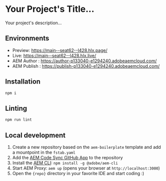# Your Project's Title...
Your project's description...

## Environments
- Preview: https://main--seat62--l428.hlx.page/
- Live: https://main--seat62--l428.hlx.live/
- AEM Author : https://author-p133040-e1294240.adobeaemcloud.com/
- AEM Publish : https://publish-p133040-e1294240.adobeaemcloud.com/

## Installation

```sh
npm i
```

## Linting

```sh
npm run lint
```

## Local development

1. Create a new repository based on the `aem-boilerplate` template and add a mountpoint in the `fstab.yaml`
1. Add the [AEM Code Sync GitHub App](https://github.com/apps/aem-code-sync) to the repository
1. Install the [AEM CLI](https://github.com/adobe/helix-cli): `npm install -g @adobe/aem-cli`
1. Start AEM Proxy: `aem up` (opens your browser at `http://localhost:3000`)
1. Open the `{repo}` directory in your favorite IDE and start coding :)
